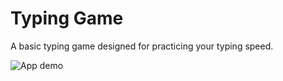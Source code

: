 # Typing Game

A basic typing game designed for practicing your typing speed.

![App demo](docs/screenshot.png)
